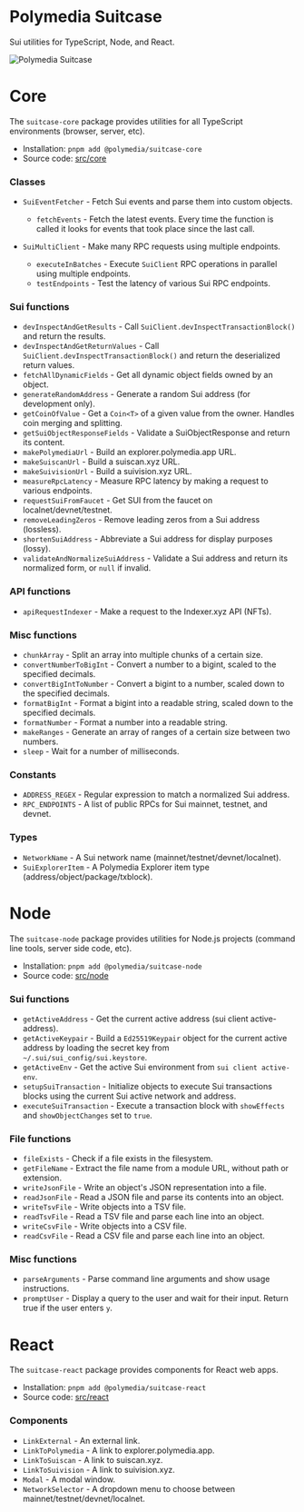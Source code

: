 # Polymedia Suitcase

Sui utilities for TypeScript, Node, and React.

![Polymedia Suitcase](https://assets.polymedia.app/img/suitcase/open-graph.webp)

# Core

The `suitcase-core` package provides utilities for all TypeScript environments (browser, server, etc).

- Installation: `pnpm add @polymedia/suitcase-core`
- Source code: [src/core](./src/core)

### Classes

- `SuiEventFetcher` - Fetch Sui events and parse them into custom objects.
    - `fetchEvents` - Fetch the latest events. Every time the function is called it looks
        for events that took place since the last call.

- `SuiMultiClient` - Make many RPC requests using multiple endpoints.
    - `executeInBatches` - Execute `SuiClient` RPC operations in parallel using multiple endpoints.
    - `testEndpoints` - Test the latency of various Sui RPC endpoints.

### Sui functions

- `devInspectAndGetResults` - Call `SuiClient.devInspectTransactionBlock()` and return the results.
- `devInspectAndGetReturnValues` - Call `SuiClient.devInspectTransactionBlock()` and return the deserialized return values.
- `fetchAllDynamicFields` - Get all dynamic object fields owned by an object.
- `generateRandomAddress` - Generate a random Sui address (for development only).
- `getCoinOfValue` - Get a `Coin<T>` of a given value from the owner. Handles coin merging and splitting.
- `getSuiObjectResponseFields` - Validate a SuiObjectResponse and return its content.
- `makePolymediaUrl` - Build an explorer.polymedia.app URL.
- `makeSuiscanUrl` - Build a suiscan.xyz URL.
- `makeSuivisionUrl` - Build a suivision.xyz URL.
- `measureRpcLatency` - Measure RPC latency by making a request to various endpoints.
- `requestSuiFromFaucet` - Get SUI from the faucet on localnet/devnet/testnet.
- `removeLeadingZeros` - Remove leading zeros from a Sui address (lossless).
- `shortenSuiAddress` - Abbreviate a Sui address for display purposes (lossy).
- `validateAndNormalizeSuiAddress` - Validate a Sui address and return its normalized form, or `null` if invalid.

### API functions

- `apiRequestIndexer` - Make a request to the Indexer.xyz API (NFTs).

### Misc functions

- `chunkArray` - Split an array into multiple chunks of a certain size.
- `convertNumberToBigInt` - Convert a number to a bigint, scaled to the specified decimals.
- `convertBigIntToNumber` - Convert a bigint to a number, scaled down to the specified decimals.
- `formatBigInt` - Format a bigint into a readable string, scaled down to the specified decimals.
- `formatNumber` - Format a number into a readable string.
- `makeRanges` - Generate an array of ranges of a certain size between two numbers.
- `sleep` - Wait for a number of milliseconds.

### Constants

- `ADDRESS_REGEX` - Regular expression to match a normalized Sui address.
- `RPC_ENDPOINTS` - A list of public RPCs for Sui mainnet, testnet, and devnet.

### Types

- `NetworkName` - A Sui network name (mainnet/testnet/devnet/localnet).
- `SuiExplorerItem` - A Polymedia Explorer item type (address/object/package/txblock).

# Node

The `suitcase-node` package provides utilities for Node.js projects (command line tools, server side code, etc).

- Installation: `pnpm add @polymedia/suitcase-node`
- Source code: [src/node](./src/node)

### Sui functions

- `getActiveAddress` - Get the current active address (sui client active-address).
- `getActiveKeypair` - Build a `Ed25519Keypair` object for the current active address by loading the secret key from `~/.sui/sui_config/sui.keystore`.
- `getActiveEnv` - Get the active Sui environment from `sui client active-env`.
- `setupSuiTransaction` - Initialize objects to execute Sui transactions blocks using the current Sui active network and address.
- `executeSuiTransaction` - Execute a transaction block with `showEffects` and `showObjectChanges` set to `true`.

### File functions

- `fileExists` - Check if a file exists in the filesystem.
- `getFileName` - Extract the file name from a module URL, without path or extension.
- `writeJsonFile` - Write an object's JSON representation into a file.
- `readJsonFile` - Read a JSON file and parse its contents into an object.
- `writeTsvFile` - Write objects into a TSV file.
- `readTsvFile` - Read a TSV file and parse each line into an object.
- `writeCsvFile` - Write objects into a CSV file.
- `readCsvFile` - Read a CSV file and parse each line into an object.

### Misc functions

- `parseArguments` - Parse command line arguments and show usage instructions.
- `promptUser` - Display a query to the user and wait for their input. Return true if the user enters `y`.

# React

The `suitcase-react` package provides components for React web apps.

- Installation: `pnpm add @polymedia/suitcase-react`
- Source code: [src/react](./src/react)

### Components

- `LinkExternal` - An external link.
- `LinkToPolymedia` - A link to explorer.polymedia.app.
- `LinkToSuiscan` - A link to suiscan.xyz.
- `LinkToSuivision` - A link to suivision.xyz.
- `Modal` - A modal window.
- `NetworkSelector` - A dropdown menu to choose between mainnet/testnet/devnet/localnet.
